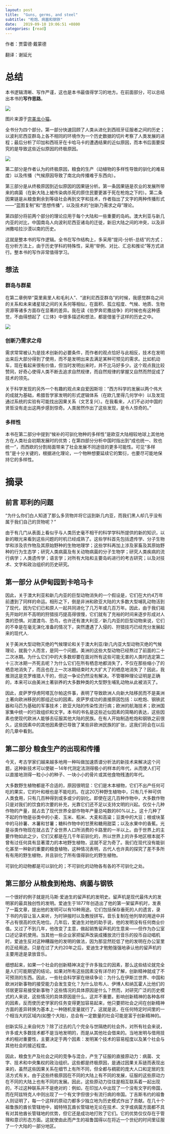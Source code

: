 ```yaml
---
layout: post
title:  "Guns, germs, and steel"
subtitle: "枪炮、病菌和钢铁"
date:   2019-09-10 19:06:51 +0800
categories: [read]
---
```


作者：贾雷德·戴蒙德

翻译：谢延光

# 总结
本书逻辑清晰、写作严谨，这也是本书最值得学习的地方。在前面部分，可以总结出本书的**写作思路**。

![](/images/guns00.jpg)

图片来源于[完美龙小猫](https://www.zhihu.com/question/22469867/answer/72866399)。

全书分为四个部分。第一部分快速回顾了人类从进化到西班牙征服者之间的历史；以波利尼西亚群岛上各不相同的环境作为一个历史数据的切片考察了人类发展的进程；最后分析了印加和西班牙在卡哈马卡的遭遇结果的近似原因，而本书后面要探究的是导致这些近似原因的终极原因。

![](/images/guns01.jpg)

第二部分是作者认为的终极原因，粮食的生产（动植物的多样性导致的驯化的难易度）以及传播（气候原因导致了南北向传播难于东西向）。

第三部分是从终极原因到近似原因的因果链分析。第一条因果链是农业的发展所带来的病菌（在新大陆上被传染病杀死的原住民要更甚于死在枪炮之下的）。第二条因果链是从粮食剩余到等级社会再到文字和技术，作者指出了文字的两种传播形式——“蓝图复制”和“思想传播”，以及技术的“创新乃需求之母”理论。

第四部分将前两个部分的理论应用于每个大陆和一些重要的岛屿。澳大利亚与新几内亚的对比，中国南岛人向波利尼西亚诸岛的迁徙，新旧大陆之间的冲突，以及非洲撒哈拉沙漠以南的历史。

这就是整本书的写作逻辑。全书在写作结构上，多采用“提问-分析-总结”的方式；在分析方法上，由于历史学科的特殊性，采用“举例、对比、汇总和推论”等方式进行。整本书的写作非常值得学习。

## 想法

### 群岛与群星
在第二章例举“莫里奥里人和毛利人”、“波利尼西亚群岛”的时候，我感觉群岛之间的关系和未来诸星球之间的关系何等相似，在面积、孤立程度、气候、地质、生物资源等诸多方面存在显著的差异。我在读《伯罗奔尼撒战争》的时候也有这种感觉，不由得想起了《三体》中很多描述和想法，都是借鉴于这样的历史之中。

![](/images/guns02.jpg)

### 创新乃需求之母
需求常常被认为是技术创新的必要条件，而作者的观点恰好与此相反，技术在发明出来后大部分得到了使用，而不是发明出来去满足某种可预见的需求。比如机动车，现在看起来很有价值，但当时发明出来时，并不比马好多少。这个观点我比较赞同，好奇心使得人类不断去追求自然规律，而自然规律的掌握又自然而然促成了技术的领先。

关于科学发现的另外一个有趣的观点来自爱因斯坦：“西方科学的发展以两个伟大的成就为基础，希腊哲学家发明的形式逻辑体系（在欧几里得几何学中）以及发现通过系统的实验有可能找出因果关系（文艺复兴）。在我看来，人们不必对中国的贤哲没有走出这两步感到惊奇。人类居然作出了这些发现，是令人惊奇的。”

### 多样性
本书在第二部分中提到“候补的可驯化物种的多样性”是欧亚大陆相较地球上其他地方在人类社会初期发展时的优势；在第四部分分析中国时指出到“成也统一、败也统一”，而西欧的分割局面带来了社会发展不同途径的更多可能性。可见“多样性”是十分关键的，根据进化理论，一个物种想要延续它的繁衍，也要尽可能地保持它的多样性。

# 摘录

## 前言 耶利的问题

“为什么你们白人知道了那么多货物并将它运到新几内亚，而我们黑人却几乎没有属于我们自己的货物呢？”

由于有几门从表面上看似乎与人类历史毫不相干的科学学科所提供的新的知识，以新的眼光来看到这些问题的时机已经成熟了。这些学科首先包括遗传学、分子生物学和涉及农作物及其原始野种的生物地理学；这些学科再加上涉及家畜及其原始野种的行为生态学；研究人类病菌及有关动物病菌的分子生物学；研究人类疾病的流行病学；人类遗传学；语言学；对所有大陆和主要岛屿进行的考古研究；以及对技术、文字和政治组织的历史研究。

## 第一部分 从伊甸园到卡哈马卡

因此，关于澳大利亚和新几内亚的巨型动物消失的一个假设是，它们在大约4万年前遭到了同样的命运。相形之下，倒是非洲和欧亚大陆的大多数大型哺乳动物活到了现代，因为它们已和原人一起共同进化了几万年或几百万年。因此，由于我们祖先开始时并不高明的狩猎技巧提高得很慢，它们就有了充裕的时间来逐步形成对人类的恐惧。对渡渡鸟、恐鸟，也许还有澳大利亚／新几内亚的巨型动物来说，它们的不幸是在毫无演化准备的情况下，突然遭遇了入侵的、狩猎技巧已经充分发展起来的现代人.

关于美洲大型动物灭绝的气候理论和关于澳大利亚/新几内亚大型动物灭绝的气候理论，就我个人而言，是同一个问题。美洲的这些大型动物已经熬过了前面的二十二次冰期。为什么它们中的大多数却要在面对所有这些可能无害的人类时选定第二十三次冰期一齐死去呢？为什么它们在所有栖息地都消失了，不仅在那些缩小了的栖息地消失了，而且也在上一次冰期结束时大大扩大了的栖息地消失了？因此，我推测这是克罗维猎人干的，但这一争论仍然没有解决。不管哪种理论证明是正确的，本来可以由美洲土著驯养的大多数种类的大型野生哺乳动物从此被消灭了。

因此，皮萨罗俘虏阿塔瓦尔帕这件事，表明了导致欧洲人向新大陆移民而不是美洲土著向欧洲移民的那组近似的因素。皮萨罗成功的直接原因包括：以枪炮、钢铁武器和马匹为基础的军事技术；欧亚大陆的传染性流行病；欧洲的航海技术；欧洲国家集中统一的行政组织和文字。本书的书名是这些近似因素的简略的表达，这些因素也使现代欧洲人能够去征服其他大陆的民族。在有人开始制造枪炮和钢铁之前很久，这些因素中的其他因素便已导致了某些非欧洲民族的扩张，这我们将会在以后的几章中看到。

## 第二部分 粮食生产的出现和传播

今天，考古学家们越来越多地用一种叫做加速质谱分析法的新技术来解决这个问题，这种新技术可以使碳－14年代测定法测得极小的样本的年代，从而使人们可以直接地测得一粒小小的种子、一块小小的骨片或其他食物残渣的年代。

大多数野生植物都是不合适的，原因很明显：它们是木本植物，它们不出产任何可吃的果实，它的叶和根也是不能吃的。在这20万种野生植物中，只有几千种可供人类食用，只有几百种得到或多或少的驯化。即使在这几百种作物中，大多数作物只是对我们的饮食的次要的补充，光靠它们还不足以支持文明的兴起。仅仅十几种作物的产量，就占去了现代世界全部作物年产量总吨数的80%以上。这十几种了不起的作物是谷类中的小麦、玉米、稻米、大麦和高粱；豆类中的大豆；根或块茎中的马铃薯、木薯和甘薯；糖料作物中的甘蔗和糖用甜菜；以及水果中的香蕉。光是谷类作物现在就占去了全世界人口所消费的卡路里的一半以上。由于世界上的主要作物如此之少，它们又都是在几千年前驯化的，所以世界上的许多地区根本就不曾有过任何具有显著潜力的本地野生植物，这就不足为奇了。我们在现代没有能驯化甚至一种新的重要的粮食植物，这种情况表明，古代人也许真的探究了差不多所有有用的野生植物，并且驯化了所有值得驯化的野生植物。

可驯化的动物都是可以驯化的；不可驯化的动物各有各的不可驯化之处。

## 第三部分 从粮食到枪炮、病菌与钢铁

一个很好的例子就是托马斯·爱迪生的留声机的发明史。留声机是现代最伟大的发明家的最具独创性的发明。爱迪生于1877年创造出了他的第一架留声机时，发表了一篇文章，提出他的发明可以有10种用途。它们包括保存垂死的人的遗言，录下书的内容让盲人来听，为时钟报时以及教授拼写。音乐复制在他列举的用途中并不占有很高的优先地位。几年后，爱迪生对他的助手说，他的发明没有任何商业价值。又过了不到几年，他改变了主意，做起销售留声机的生意来——但作为办公室口述记录机使用。当其他一些企业家把留声改装成播放流行音乐的投币自动唱机时，爱迪生反对这种糟蹋他的发明的做法，因为那显然贬低了他的发明在办公室里的正经用途。只是在过了大约20年之后，爱迪生才勉勉强强地承认他的留声机的主要用途是录放音乐。

细想起来，如果一个社会的创新精神决定于许多独立的因素，那么这些结论就完全是人们可能期望的结论。如果对所有这些因素没有详尽的了解，创新精神就成了不可预测的东西。因此，一些社会科学家在继续争论：为什么在伊斯兰世界、中国和欧洲对新事物的接受能力会发生变化？为什么钦布人、伊博人和纳瓦霍人比他们的邻居更容易接受新事物？这些情况的具体原因是什么？然而，对研究广泛的历史模式的人来说，这些情况的具体原因是什么，这并不重要。影响创新精神的各种各样的因素，反而使历史学家的任务变得更加容易起来，他只要把社会之间在创新精神方面的差异转换为基本上一种随机变量就行了。这就是说，在任何特定时间里的一个相当大的区域内(如整个大陆)，总会有一定数量的社会可能是富于创新精神的。

创新实际上来自何方？除了过去的几个完全与世隔绝的社会外，对所有社会来说，许多或大多数技术都不是当地发明的，而是从其他社会借来的。当地发明与借用技术的相对重要性，主要决定于两个因素：发明某个技术的容易程度以及某个社会与其他社会的接近程度。

因此，粮食生产及社会之间的竞争与混合，产生了征服的直接原动力：病菌、文字、技术和中央集权的政治组织。这些都是终极原因，是通过因果关系链而表现出来的，虽然这些因果关系在细节上有所不同，但全都与稠密的庞大人口和定居的生活方式有关。由于这些终极原因在不同的大陆上有不同的发展，征服的这些原动力在不同的大陆上也有不同的发展。因此，这些原动力往往是相互联系着一起出现的，不过这种联系并不是绝对的：例如，在印加人中出现了一个没有文字的帝国，而在阿兹特克人中则出现了一个有文字但很少有流行病的帝国。丁吉斯韦约的祖鲁人则证明了，每一个这样的原动力都多少独立地为历史模式作出了贡献。在几十个祖鲁族的酋长管辖地中，姆特特瓦酋长管辖地无论在技术、文字或病菌方面都不具有对其他酋长管辖地的优势，但它还是成功地打败了它们。它的优势仅仅存在于管理和意识形态方面。这就使由此而产生的祖鲁国得以在将近一个世纪的时间里征服了一个大陆的一部分地区。

